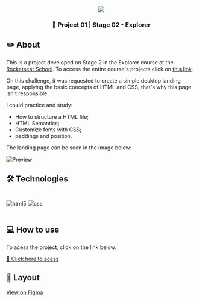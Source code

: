 <div align="center">
   <img src="https://www.rocketseat.com.br/assets/logos/explorer.svg" />
</div>
   <h3 align="center">🚀 Project 01 | Stage 02 - Explorer</h3>


## ✏️ About

This is a project developed on Stage 2 in the Explorer course at the [Rocketseat School](https://www.rocketseat.com.br/). To access the entire course's projects click on [this link](https://github.com/jeadamek/explorer-rocketseat).

On this challenge, it was requested to create a simple desktop landing page, applying the basic concepts of HTML and CSS, that's why this page isn't responsible.

I could practice and study:

- How to structure a HTML file;
- HTML Semantics;
- Customize fonts with CSS;
- paddings and position.

The landing page can be seen in the image below:
<br/>

![Preview](https://user-images.githubusercontent.com/78454317/191127940-89d9dbb5-e370-4858-b433-61ccc0af371e.png)


## 🛠️ Technologies

<div style="display: inline_block"><br/>
  <img align="center" alt="html5" src="https://img.shields.io/badge/HTML5-E34F26?style=for-the-badge&logo=html5&logoColor=white" />
  <img align="center" alt="css" src="https://img.shields.io/badge/CSS3-1572B6?style=for-the-badge&logo=css3&logoColor=white" />
</div><br/>


## 💻 How to use

To acess the project, click on the link below:

[🔗 Click here to acess](https://jeadamek.github.io/moveis-customizados/)


## 🎨 Layout

[View on Figma](https://www.figma.com/file/fAvYZz4dPV5MfhL77XkqkD/Explorer---Projeto-01)


